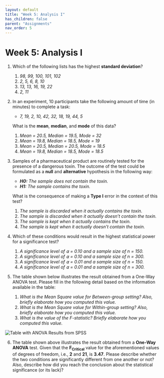 ```yaml
---
layout: default
title: "Week 5: Analysis I"
has_children: false
parent: "Assignments"
nav_order: 5
---
```


# Week 5: Analysis I

1.  Which of the following lists has the highest **standard deviation**?
    1.  _98, 99, 100, 101, 102_
    2.  _2, 5, 6, 8, 10_
    3.  _13, 13, 16, 19, 22_
    4.  _2, 11_
2.  In an experiment, 10 participants take the following amount of time (in minutes) to complete a task:
    *   _7, 19, 2, 10, 42, 32, 18, 19, 44, 5_
    
    What is the **mean**, **median**, and **mode** of this data?
    1.  _Mean = 20.5, Median = 19.5, Mode = 32_
    2.  _Mean = 19.8, Median = 18.5, Mode = 19_
    3.  _Mean = 20.5, Median = 20.5, Mode = 18.5_
    4.  _Mean = 19.8, Median = 18.5, Mode = 18.5_
3.  Samples of a pharmaceutical product are routinely tested for the presence of a dangerous toxin. The outcome of the test could be formulated as a **null** and **alternative** hypothesis in the following way:
    *   _**H0:** The sample does not contain the toxin._
    *   _**H1:** The sample contains the toxin._
    
    What is the consequence of making a **Type I** error in the context of this test?
    1.  _The sample is discarded when it actually contains the toxin._
    2.  _The sample is discarded when it actually doesn’t contain the toxin._
    3.  _The sample is kept when it actually contains the toxin._
    4.  _The sample is kept when it actually doesn’t contain the toxin._
4.  Which of these conditions would result in the highest statistical power for a significance test?
    1.  _A significance level of ⍺ = 0.10 and a sample size of n = 150._
    2.  _A significance level of ⍺ = 0.10 and a sample size of n = 300._
    3.  _A significance level of ⍺ = 0.01 and a sample size of n = 150._
    4.  _A significance level of ⍺ = 0.01 and a sample size of n = 300._
5.  The table shown below illustrates the result obtained from a One-Way ANOVA test. Please fill in the following detail based on the information available in the table:
    1.  _What is the Mean Square value for Between-group setting? Also, briefly elaborate how you computed this value._
    2.  _What is the Mean Square value for Within-group setting? Also, briefly elaborate how you computed this value._
    3.  _What is the value of the F-statistic? Briefly elaborate how you computed this value._

![Table with ANOVA Results from SPSS]({{site.baseurl}}/assets/images/Week-5-Prep-Q5.png)

6.  The table shown above illustrates the result obtained from a **One-Way ANOVA** test. Given that the **F<sub>Critical</sub>** value for the aforementioned values of degrees of freedom, i.e., **2** and **21**, is **3.47**. Please describe whether the two conditions are significantly different from one another or not? Also, describe how did you reach the conclusion about the statistical significance (or its lack)?